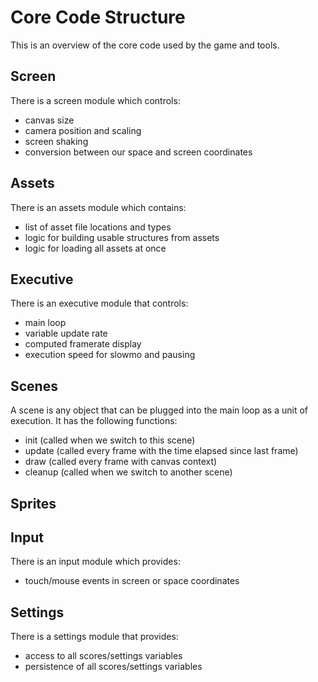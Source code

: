 # Core Code Structure

This is an overview of the core code used by the game and tools.

## Screen

There is a screen module which controls:

- canvas size
- camera position and scaling
- screen shaking
- conversion between our space and screen coordinates

## Assets

There is an assets module which contains:

- list of asset file locations and types
- logic for building usable structures from assets
- logic for loading all assets at once

## Executive

There is an executive module that controls:

- main loop
- variable update rate
- computed framerate display
- execution speed for slowmo and pausing

## Scenes

A scene is any object that can be plugged into the main loop as a unit of
execution.  It has the following functions:

- init (called when we switch to this scene)
- update (called every frame with the time elapsed since last frame)
- draw (called every frame with canvas context)
- cleanup (called when we switch to another scene)

## Sprites

## Input

There is an input module which provides:

- touch/mouse events in screen or space coordinates

## Settings

There is a settings module that provides:

- access to all scores/settings variables
- persistence of all scores/settings variables
